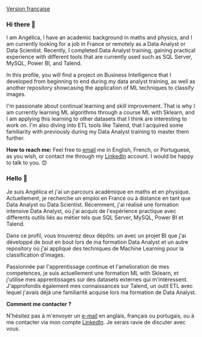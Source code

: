 [Version française](#french-version)


### Hi there 👋

I am Angélica, I have an academic background in maths and physics, and I am currently looking for a job in France or remotely as a Data Analyst or Data Scientist. Recently, I completed Data Analyst training, gaining practical experience with different tools that are currently used such as SQL Server, MySQL, Power BI, and Talend.

In this profile, you will find a project on Business Intelligence that I developed from beginning to end during my data analyst training, as well as another repository showcasing the application of ML techniques to classify images. 

I'm passionate about continual learning and skill improvement. That is why I am currently learning ML algorithms through a course ML with Sklearn, and I am applying this learning to other datasets that I think are interesting to work on. I'm also diving into ETL tools like Talend, that I acquired some familiarity with previously during my Data Analyst training to master them further.


**How to reach me:** Feel free to [email](mailto:angelicamiotti@gmail.com) me in English, French, or Portuguese, as you wish, or contact me through my [LinkedIn](https://www.linkedin.com/in/ang%C3%A9lica-de-salvo-miotti-730733197/) account. I would be happy to talk to you. 😊

<a name="french-version"></a>
### Hello 👋

Je suis Angélica et j'ai un parcours académique en maths et en physique. Actuellement, je recherche un emploi en France ou à distance en tant que Data Analyst ou Data Scientist. Récemment, j'ai réalisé une formation intensive Data Analyst, où j'ai acquis de l'expérience practique avec differents outils liés au métier tels que SQL Server, MySQL, Power BI et Talend.

Dans ce profil, vous trouverez deux dépôts: un avec un projet BI que j'ai développé de bout en bout lors de ma formation Data Analyst et un autre repository où j'ai appliqué des techniques de Machine Learning pour la classification d'images.

Passionnée par l'apprentissage continue et l'amelioration de mes competences, je suis actuellement une formation ML with Sklearn, et j'utilise mes apprentissages sur des datasets externes qui m'intéressent. J'approfondis également mes connaissances sur Talend, un outil ETL avec lequel j'avais déjà une familiarité acquise lors ma formation de Data Analyst.

**Comment me contacter ?**

N'hésitez pas à m'envoyer un [e-mail](mailto:angelicamiotti@gmail.com) en anglais, français ou portugais, ou à me contacter via mon compte [LinkedIn](https://www.linkedin.com/in/ang%C3%A9lica-de-salvo-miotti-730733197/). Je serais ravie de discuter avec vous. 



<!--
**angelicamiotti/angelicamiotti** is a ✨ _special_ ✨ repository because its `README.md` (this file) appears on your GitHub profile.

Here are some ideas to get you started:

- 🔭 I’m currently working on ...
- 🌱 I’m currently learning ...
- 👯 I’m looking to collaborate on ...
- 🤔 I’m looking for help with ...
- 💬 Ask me about ...
- 📫 How to reach me: ...
- 😄 Pronouns: ...
- ⚡ Fun fact: ...

Colocar isso depois que eu subir projetos em R... é a estatística das minhas linguagens mais utilizadas
[![Top Langs](https://github-readme-stats.vercel.app/api/top-langs/?username=angelicamiotti)](https://github.com/angelicamiotti/github-readme-stats)


-->
